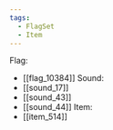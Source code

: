 ```yaml
---
tags:
  - FlagSet
  - Item
---
```

Flag:
- [[flag_10384]]
Sound:
- [[sound_17]]
- [[sound_43]]
- [[sound_44]]
Item:
- [[item_514]]
